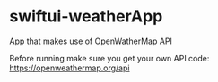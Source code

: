 # swiftui-weatherApp

App that makes use of OpenWatherMap API

Before running make sure you get your own API code: https://openweathermap.org/api


